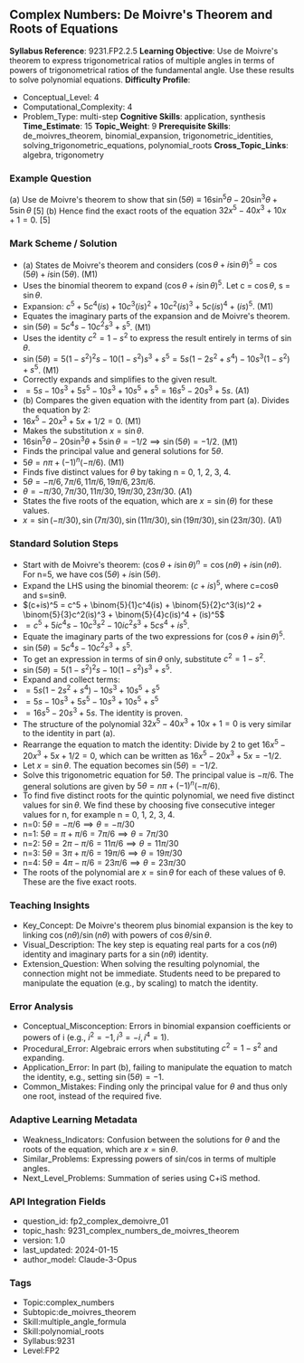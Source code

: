 ## Complex Numbers: De Moivre's Theorem and Roots of Equations

**Syllabus Reference**: 9231.FP2.2.5
**Learning Objective**: Use de Moivre's theorem to express trigonometrical ratios of multiple angles in terms of powers of trigonometrical ratios of the fundamental angle. Use these results to solve polynomial equations.
**Difficulty Profile**:
- Conceptual_Level: 4
- Computational_Complexity: 4
- Problem_Type: multi-step
**Cognitive Skills**: application, synthesis
**Time_Estimate**: 15
**Topic_Weight**: 9
**Prerequisite Skills**: de_moivres_theorem, binomial_expansion, trigonometric_identities, solving_trigonometric_equations, polynomial_roots
**Cross_Topic_Links**: algebra, trigonometry

### Example Question
(a) Use de Moivre's theorem to show that
$\sin(5\theta) \equiv 16\sin^5\theta - 20\sin^3\theta + 5\sin\theta$ [5]
(b) Hence find the exact roots of the equation $32x^5 - 40x^3 + 10x + 1 = 0$. [5]

### Mark Scheme / Solution
- (a) States de Moivre's theorem and considers $(\cos\theta + i\sin\theta)^5 = \cos(5\theta) + i\sin(5\theta)$. (M1)
- Uses the binomial theorem to expand $(\cos\theta + i\sin\theta)^5$. Let c = $\cos\theta$, s = $\sin\theta$.
- Expansion: $c^5 + 5c^4(is) + 10c^3(is)^2 + 10c^2(is)^3 + 5c(is)^4 + (is)^5$. (M1)
- Equates the imaginary parts of the expansion and de Moivre's theorem.
- $\sin(5\theta) = 5c^4s - 10c^2s^3 + s^5$. (M1)
- Uses the identity $c^2 = 1 - s^2$ to express the result entirely in terms of $\sin\theta$.
- $\sin(5\theta) = 5(1-s^2)^2s - 10(1-s^2)s^3 + s^5 = 5s(1-2s^2+s^4) - 10s^3(1-s^2) + s^5$. (M1)
- Correctly expands and simplifies to the given result.
- $= 5s - 10s^3 + 5s^5 - 10s^3 + 10s^5 + s^5 = 16s^5 - 20s^3 + 5s$. (A1)
- (b) Compares the given equation with the identity from part (a). Divides the equation by 2:
- $16x^5 - 20x^3 + 5x + 1/2 = 0$. (M1)
- Makes the substitution $x = \sin\theta$.
- $16\sin^5\theta - 20\sin^3\theta + 5\sin\theta = -1/2 \implies \sin(5\theta) = -1/2$. (M1)
- Finds the principal value and general solutions for $5\theta$.
- $5\theta = n\pi + (-1)^n(-\pi/6)$. (M1)
- Finds five distinct values for $\theta$ by taking n = 0, 1, 2, 3, 4.
- $5\theta = -\pi/6, 7\pi/6, 11\pi/6, 19\pi/6, 23\pi/6$.
- $\theta = -\pi/30, 7\pi/30, 11\pi/30, 19\pi/30, 23\pi/30$. (A1)
- States the five roots of the equation, which are $x = \sin(\theta)$ for these values.
- $x = \sin(-\pi/30), \sin(7\pi/30), \sin(11\pi/30), \sin(19\pi/30), \sin(23\pi/30)$. (A1)

### Standard Solution Steps
- Start with de Moivre's theorem: $(\cos\theta + i\sin\theta)^n = \cos(n\theta) + i\sin(n\theta)$. For n=5, we have $\cos(5\theta) + i\sin(5\theta)$.
- Expand the LHS using the binomial theorem: $(c+is)^5$, where c=cosθ and s=sinθ.
- $(c+is)^5 = c^5 + \binom{5}{1}c^4(is) + \binom{5}{2}c^3(is)^2 + \binom{5}{3}c^2(is)^3 + \binom{5}{4}c(is)^4 + (is)^5$
- $= c^5 + 5ic^4s - 10c^3s^2 - 10ic^2s^3 + 5cs^4 + is^5$.
- Equate the imaginary parts of the two expressions for $(\cos\theta + i\sin\theta)^5$.
- $\sin(5\theta) = 5c^4s - 10c^2s^3 + s^5$.
- To get an expression in terms of $\sin\theta$ only, substitute $c^2 = 1 - s^2$.
- $\sin(5\theta) = 5(1-s^2)^2s - 10(1-s^2)s^3 + s^5$.
- Expand and collect terms:
- $= 5s(1 - 2s^2 + s^4) - 10s^3 + 10s^5 + s^5$
- $= 5s - 10s^3 + 5s^5 - 10s^3 + 10s^5 + s^5$
- $= 16s^5 - 20s^3 + 5s$. The identity is proven.
- The structure of the polynomial $32x^5 - 40x^3 + 10x + 1 = 0$ is very similar to the identity in part (a).
- Rearrange the equation to match the identity: Divide by 2 to get $16x^5 - 20x^3 + 5x + 1/2 = 0$, which can be written as $16x^5 - 20x^3 + 5x = -1/2$.
- Let $x = \sin\theta$. The equation becomes $\sin(5\theta) = -1/2$.
- Solve this trigonometric equation for $5\theta$. The principal value is $-\pi/6$. The general solutions are given by $5\theta = n\pi + (-1)^n(-\pi/6)$.
- To find five distinct roots for the quintic polynomial, we need five distinct values for $\sin\theta$. We find these by choosing five consecutive integer values for n, for example n = 0, 1, 2, 3, 4.
- n=0: $5\theta = -\pi/6 \implies \theta = -\pi/30$
- n=1: $5\theta = \pi + \pi/6 = 7\pi/6 \implies \theta = 7\pi/30$
- n=2: $5\theta = 2\pi - \pi/6 = 11\pi/6 \implies \theta = 11\pi/30$
- n=3: $5\theta = 3\pi + \pi/6 = 19\pi/6 \implies \theta = 19\pi/30$
- n=4: $5\theta = 4\pi - \pi/6 = 23\pi/6 \implies \theta = 23\pi/30$
- The roots of the polynomial are $x = \sin\theta$ for each of these values of θ. These are the five exact roots.

### Teaching Insights
- Key_Concept: De Moivre's theorem plus binomial expansion is the key to linking $\cos(n\theta)/\sin(n\theta)$ with powers of $\cos\theta/\sin\theta$.
- Visual_Description: The key step is equating real parts for a $\cos(n\theta)$ identity and imaginary parts for a $\sin(n\theta)$ identity.
- Extension_Question: When solving the resulting polynomial, the connection might not be immediate. Students need to be prepared to manipulate the equation (e.g., by scaling) to match the identity.

### Error Analysis
- Conceptual_Misconception: Errors in binomial expansion coefficients or powers of i (e.g., $i^2 = -1, i^3 = -i, i^4 = 1$).
- Procedural_Error: Algebraic errors when substituting $c^2=1-s^2$ and expanding.
- Application_Error: In part (b), failing to manipulate the equation to match the identity, e.g., setting $\sin(5\theta) = -1$.
- Common_Mistakes: Finding only the principal value for $\theta$ and thus only one root, instead of the required five.

### Adaptive Learning Metadata
- Weakness_Indicators: Confusion between the solutions for $\theta$ and the roots of the equation, which are $x=\sin\theta$.
- Similar_Problems: Expressing powers of sin/cos in terms of multiple angles.
- Next_Level_Problems: Summation of series using C+iS method.

### API Integration Fields
- question_id: fp2_complex_demoivre_01
- topic_hash: 9231_complex_numbers_de_moivres_theorem
- version: 1.0
- last_updated: 2024-01-15
- author_model: Claude-3-Opus

### Tags
- Topic:complex_numbers
- Subtopic:de_moivres_theorem
- Skill:multiple_angle_formula
- Skill:polynomial_roots
- Syllabus:9231
- Level:FP2
